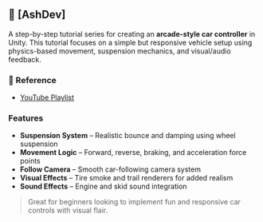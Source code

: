 ## 🔧 [AshDev]

A step-by-step tutorial series for creating an **arcade-style car controller** in Unity. This tutorial focuses on a simple but responsive vehicle setup using physics-based movement, suspension mechanics, and visual/audio feedback.

### 🔗 Reference
- [YouTube Playlist](https://www.youtube.com/watch?v=sWshRRDxdSU&list=PLtYhPiKW6dMUdJPfA1HH2HbPjp45PU9Tf&index=1)

### Features
- **Suspension System** – Realistic bounce and damping using wheel suspension
- **Movement Logic** – Forward, reverse, braking, and acceleration force points
- **Follow Camera** – Smooth car-following camera system
- **Visual Effects** – Tire smoke and trail renderers for added realism
- **Sound Effects** – Engine and skid sound integration

> Great for beginners looking to implement fun and responsive car controls with visual flair.
